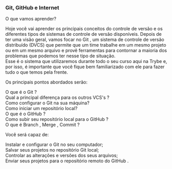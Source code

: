 ### Git, GitHub e Internet

O que vamos aprender?

Hoje você vai aprender os principais conceitos do controle de versão e os diferentes tipos de sistemas de controle de versão disponíveis.
Depois de ter uma visão geral, vamos focar no Git , um sistema de controle de versão distribuído (DVCS) que permite que um time trabalhe em um mesmo projeto ou em um mesmo arquivo e provê ferramentas para contornar a maioria dos problemas que podemos ter nesse tipo de situação.\
Esse é o sistema que utilizaremos durante todo o seu curso aqui na Trybe e, por isso, é importante que você fique bem familiarizado com ele para fazer tudo o que temos pela frente.

Os principais pontos abordados serão:

O que é o Git ?\
Qual a principal diferença para os outros VCS's ?\
Como configurar o Git na sua máquina?\
Como iniciar um repositório local?\
O que é o GitHub ?\
Como subir seu repositório local para o GitHub ?\
O que é Branch , Merge , Commit ?

Você será capaz de:

Instalar e configurar o Git no seu computador;\
Salvar seus projetos no repositório Git local;\
Controlar as alterações e versões dos seus arquivos;\
Enviar seus projetos para o repositório remoto do GitHub .
